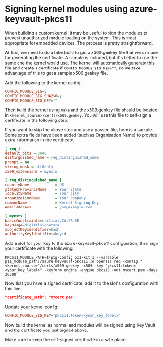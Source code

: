 # Signing kernel modules using azure-keyvault-pkcs11

When building a custom kernel, it may be useful to sign the modules to prevent unauthorized module loading on the system. This is most appropriate for embedded devices. The process is pretty straightforward.

At first, we need to do a fake build to get a x509.genkey file that we can use for generating the certificate. A sample is included, but it's better to use the same one the kernel would use. The kernel will automatically generate this file and create a certificate if `CONFIG_MODULE_SIG_KEY=""`, so we take advantage of this to get a sample x509.genkey file.

Add the following to the kernel config:

```ini
CONFIG_MODULE_SIG=y
CONFIG_MODULE_SIG_SHA256=y
CONFIG_MODULE_SIG_KEY=""
```

Then build the kernel using `make` and the x509.genkey file should be located in `<kernel_source>/certs/x509.genkey`. You will use this file to self-sign a certificate in the following step.

If you want to skip the above step and use a passed file, here is a sample. Some extra fields have been added (such as Organisation Name) to provide extra information in the certificate.

```ini
[ req ]
default_bits = 2048
distinguished_name = req_distinguished_name
prompt = no
string_mask = utf8only
x509_extensions = myexts

[ req_distinguished_name ]
countryName            = US
stateOrProvinceName    = Your State
localityName           = Your City
organizationName       = Your Company
commonName             = Kernel Signing Key
emailAddress           = you@example.com

[ myexts ]
basicConstraints=critical,CA:FALSE
keyUsage=digitalSignature
subjectKeyIdentifier=hash
authorityKeyIdentifier=keyid
```

Add a slot for your key to the azure-keyvault-pkcs11 configuration, then sign your certificate with the following:

```
PKCS11_MODULE_PATH=$(pkg-config p11-kit-1 --variable p11_module_path)/azure-keyvault-pkcs11.so openssl req -config "<kernel_source>"/certs/x509.genkey -x509 -key "pkcs11:token=<your_key_label>" -keyform engine -engine pkcs11 -out mycert.pem -days 36500
```

Now that you have a signed certificate, add it to the slot's configuration with this line:

```json
"certificate_path": "mycert.pem"
```

Update your kernel config:

```ini
CONFIG_MODULE_SIG_KEY="pkcs11:token=<your_key_label>"
```

Now build the kernel as normal and modules will be signed using Key Vault and the certificate you just signed above.

Make sure to keep the self-signed certificate in a safe place.
